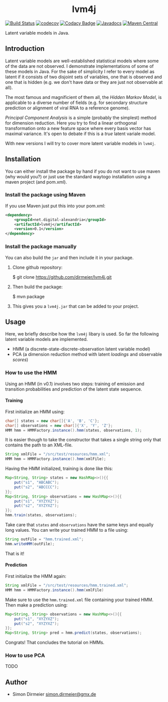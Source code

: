 <h1 align="center"> lvm4j </h1>

[![Build Status](https://travis-ci.org/dirmeier/lvm4j.svg?branch=master)](https://travis-ci.org/dirmeier/lvm4j.svg?branch=master)
[![codecov](https://codecov.io/gh/dirmeier/lvm4j/branch/master/graph/badge.svg)](https://codecov.io/gh/dirmeier/lvm4j)
[![Codacy Badge](https://api.codacy.com/project/badge/Grade/28c9723c26b04237b94895f035dc5b32)](https://www.codacy.com/app/simon-dirmeier/lvm4j?utm_source=github.com&amp;utm_medium=referral&amp;utm_content=dirmeier/lvm4j&amp;utm_campaign=Badge_Grade)
[![Javadocs](http://javadoc.io/badge/net.digital-alexandria/lvm4j.svg)](http://javadoc.io/doc/net.digital-alexandria/lvm4j)
[![Maven Central](https://maven-badges.herokuapp.com/maven-central/net.digital-alexandria/lvm4j/badge.svg)](https://maven-badges.herokuapp.com/maven-central/net.digital-alexandria/lvm4j)

Latent variable models in Java.

## Introduction

Latent variable models are well-established statistical models where some of the data are not observed. I demonstrate implementations of some of these models in Java. For the sake of simplicity I refer to every model as latent if it consists of two disjoint sets of variables, one that is observed and one that is hidden (e.g. we don't have data or they are just not observable at all). 

The most famous and magnificient of them all, the <i>Hidden Markov Model</i>, is applicable to a diverse number of fields (e.g. for secondary structure prediction or alignment of viral RNA to a reference genome). 

<i>Principal Component Analysis</i> is a simple (probably the simplest) method for dimension reduction. Here you try to find a linear orthogonal transformation onto a new feature space where every basis vector has maximal variance. It's open to debate if this is a *true* latent variale model.

With new versions I will try to cover more latent variable models in <code>lvm4j</code>.

## Installation
 
You can either install the package by hand if you do not want to use maven (why would you?) or just use the standard waytogo installation using a maven project (and pom.xml).

### Install the package using Maven

If you use Maven just put this into your pom.xml:

```xml
<dependency>
    <groupId>net.digital-alexandria</groupId>
    <artifactId>lvm4j</artifactId>
    <version>0.1</version>
</dependency>
```

### Install the package manually

You can also build the <code>jar</code> and then include it in your package.

1) Clone github repository:

    $ git clone https://github.com/dirmeier/lvm4j.git

2) Then build the package:
 
    $ mvn package

3) This gives you a <code>lvm4j.jar</code> that can be added to your project.


## Usage

Here, we briefly describe how the <code>lvm4j</code> libary is used. So far the following latent variable models are implemented.

* HMM (a discrete-state-discrete-observation latent variable model)
* PCA (a dimension reduction method with latent *loadings* and observable *scores*)

### How to use the HMM

Using an HMM (in v0.1) involves two steps: training of emission and transition probabilities and prediction of the latent state sequence.

#### Training

First initialize an HMM using:

```java
char[] states = new char[]{'A', 'B', 'C'};
char[] observations = new char[]{'X', 'Y', 'Z'};
HMM hmm = HMMFactory.instance().hmm(states, observations, 1);
```

It is easier though to take the constructor that takes a single string only that contains the path to an XML-file.

```java
String xmlFile = "/src/test/resources/hmm.xml";
HMM hmm = HMMFactory.instance().hmm(xmlFile);
```

Having the HMM initialized, training is done like this:

```java
Map<String, String> states = new HashMap<>(){{
	put("s1", "ABCABC");
	put("s2", "ABCCCC");
}};
Map<String, String> observations = new HashMap<>(){{
	put("s1", "XYZYXZ");
	put("s2", "XYZYXZ");
}};
hmm.train(states, observations);
```

Take care that <code>states</code> and <code>observations</code> have the same keys and equally long values. You can write your trained HMM to a file using:

```java
String outFile = "hmm.trained.xml";
hmm.writeHMM(outFile);
```

That is it! 

#### Prediction

First initialize the HMM again:

```java
String xmlFile = "/src/test/resources/hmm.trained.xml";
HMM hmm = HMMFactory.instance().hmm(xmlFile)
```

Make sure to use the <code>hmm.trained.xml</code> file containing your trained HMM. Then make a prediction using:

```java
Map<String, String> observations = new HashMap<>(){{
	put("s1", "XYZYXZ");
	put("s2", "XYZYXZ");
}};
Map<String, String> pred = hmm.predict(states, observations);
```

Congrats! That concludes the tutorial on HMMs. 

### How to use PCA

TODO

## Author

* Simon Dirmeier <a href="mailto:simon.dirmeier@gmx.de">simon.dirmeier@gmx.de</a>
